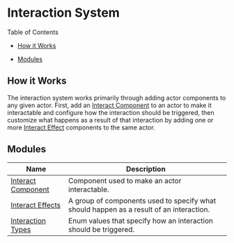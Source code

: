 # Interaction System

Table of Contents

- [How it Works](#how-it-works)

- [Modules](#modules)





## How it Works

The interaction system works primarily through adding actor components to any given actor. First, add an [Interact Component](./InteractComponent.md) to an actor to make it interactable and configure how the interaction should be triggered, then customize what happens as a result of that interaction by adding one or more <u>Interact Effect</u> components to the same actor.



## Modules

| Name | Description |
| ------------- |-------------|
| [Interact Component](./InteractionComponent.md) | Component used to make an actor interactable. |
| <u>Interact Effects</u> | A group of components used to specify what should happen as a result of an interaction. |
| [Interaction Types](./InteractionTypes.md) | Enum values that specify how an interaction should be triggered. |

